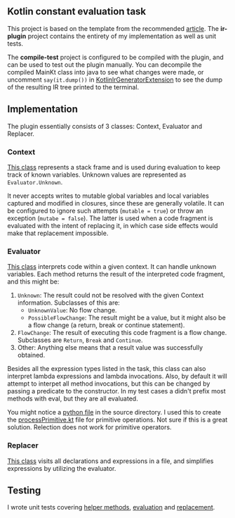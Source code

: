 ## Kotlin constant evaluation task
This project is based on the template from the recommended [article](https://blog.bnorm.dev/writing-your-second-compiler-plugin-part-1).
The **ir-plugin** project contains the entirety of my implementation as well as unit tests.

The **compile-test** project is configured to be compiled with the plugin, and can be used to test out the plugin manually. You can decompile the compiled MainKt class into java to see what changes were made, or uncomment `say(it.dump())` in [KotlinIrGeneratorExtension](.ir-plugin/src/main/kotlin/com/aleksa/constants/KotlinIrGenerationExtension.kt) to see the dump of the resulting IR tree printed to the terminal.

## Implementation
The plugin essentially consists of 3 classes: Context, Evaluator and Replacer.

### Context
[This class](./ir-plugin/src/main/kotlin/com/aleksa/constants/Context.kt) represents a stack frame and is used during evaluation to keep track of known variables. Unknown values are represented as `Evaluator.Unknown`.

It never accepts writes to mutable global variables and local variables captured and modified in closures, since these are generally volatile. It can be configured to ignore such attempts (`mutable = true`) or throw an exception (`mutabe = false`). The latter is used when a code fragment is evaluated with the intent of replacing it, in which case side effects would make that replacement impossible.

### Evaluator
[This class](./ir-plugin/src/main/kotlin/com/aleksa/constants/Evaluator.kt) interprets code within a given context. It can handle unknown variables. Each method returns the result of the interpreted code fragment, and this might be:
1. `Unknown`: The result could not be resolved with the given Context information. Subclasses of this are:
    - `UnknownValue`: No flow change.
    - `PossibleFlowChange`: The result might be a value, but it might also be a flow change (a return, break or continue statement).
2. `FlowChange`: The result of executing this code fragment is a flow change. Subclasses are `Return`, `Break` and `Continue`.
3. Other: Anything else means that a result value was successfully obtained.

Besides all the expression types listed in the task, this class can also interpret lambda expressions and lambda invocations. Also, by default it will attempt to interpet all method invocations, but this can be changed by passing a predicate to the constructor. In my test cases a didn't prefix most methods with eval, but they are all evaluated.

You might notice a [python file](./ir-plugin/src/main/kotlin/com/aleksa/constants/process_primitives_generator.py) in the source directory. I used this to create the [processPrimitive.kt](./ir-plugin/src/main/kotlin/com/aleksa/constants/processPrimitive.kt) file for primitive operations. Not sure if this is a great solution. Relection does not work for primitive operators.

### Replacer
[This class](./ir-plugin/src/main/kotlin/com/aleksa/constants/Replacer.kt) visits all declarations and expressions in a file, and simplifies expressions by utilizing the evaluator.

## Testing
I wrote unit tests covering [helper methods](./ir-plugin/src/test/kotlin/com/aleksa/constants/BasicTests.kt), [evaluation](./ir-plugin/src/test/kotlin/com/aleksa/constants/EvaluatorTests.kt) and [replacement](./ir-plugin/src/test/kotlin/com/aleksa/constants/ReplacerTests.kt).